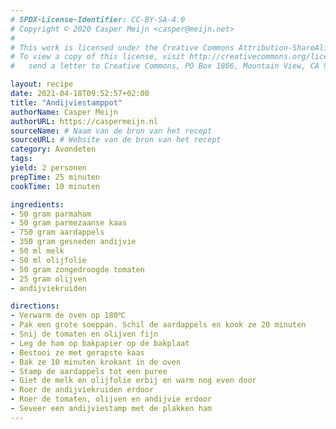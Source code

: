 ```yaml
---
# SPDX-License-Identifier: CC-BY-SA-4.0
# Copyright © 2020 Casper Meijn <casper@meijn.net>
# 
# This work is licensed under the Creative Commons Attribution-ShareAlike 4.0 International License. 
# To view a copy of this license, visit http://creativecommons.org/licenses/by-sa/4.0/ or 
#   send a letter to Creative Commons, PO Box 1866, Mountain View, CA 94042, USA.

layout: recipe
date: 2021-04-18T09:52:57+02:00
title: "Andijviestamppot"
authorName: Casper Meijn
authorURL: https://caspermeijn.nl
sourceName: # Naam van de bron van het recept
sourceURL: # Website van de bron van het recept
category: Avondeten
tags:
yield: 2 personen
prepTime: 25 minuten
cookTime: 10 minuten 

ingredients:
- 50 gram parmaham
- 50 gram parmezaanse kaas
- 750 gram aardappels
- 350 gram gesneden andijvie
- 50 ml melk
- 50 ml olijfolie
- 50 gram zongedroogde tomaten
- 25 gram olijven 
- andijviekruiden

directions:
- Verwarm de oven op 180℃
- Pak een grote soeppan. Schil de aardappels en kook ze 20 minuten
- Snij de tomaten en olijven fijn  
- Leg de ham op bakpapier op de bakplaat
- Bestooi ze met gerapste kaas
- Bak ze 10 minuten krokant in de oven
- Stamp de aardappels tot een puree
- Giet de melk en olijfolie erbij en warm nog even door
- Roer de andijviekruiden erdoor
- Roer de tomaten, olijven en andijvie erdoor
- Seveer een andijviestamp met de plakken ham
---
```

